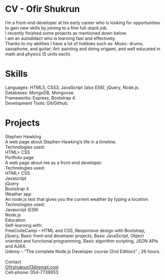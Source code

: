 # CV - Ofir Shukrun

I’m a front-end developer at his early career who is looking for opportunities to gain new skills by joining to a fine full-stack job.<br> I recently finished some projects as mentioned down below.<br>  I am an autodidact who is learning fast and effectively.<br>  Thanks to my abilities I have a lot of hobbies such as: Music: drums, saxophone, and guitar; Art: painting and doing origami, and well educated in math and physics (5 units each).<br> 
# Skills
Languages: HTML5, CSS3, JavaScript (also ES6), jQuery, Node.js.<br> 
Databases: MongoDB, Mongoose.<br> 
Frameworks: Express, Bootstrap 4.<br> 
Development Tools: Git/Github.<br> 
# Projects
Stephen Hawking<br> 
A web page about Stephen Hawking’s life in a timeline.<br> 
Technologies used: <br> 
HTML+ CSS<br> 
Portfolio page<br> 
A web page about me as a front-end developer.<br> 
Technologies used: <br> 
HTML+ CSS<br> 
Javascript<br> 
jQuery<br> 
Bootstrap 4<br> 
Weather app <br> 
An node.js text that gives you the current weather by typing a location.<br> 
Technologies used: <br> 
Javascript (ES6)<br> 
Node.js<br> 
Education<br> 
Self-learning with:<br> 
FreeCodeCamp –  HTML and CSS, Responsive design with Bootstrap, jQuery, Basic front-end developer projects, Basic JavaScript, Object oriented and functional programming, Basic algorithm scripting, JSON APIs and AJAX.<br> 
Udemy – “The complete Node.js Developer course (2nd Edition)” ; 26 hours.<br> 
<br> 
Contact<br> 
Ofirshukrun13@gmail.com<br> 
Cell-phone: 054-7739953
